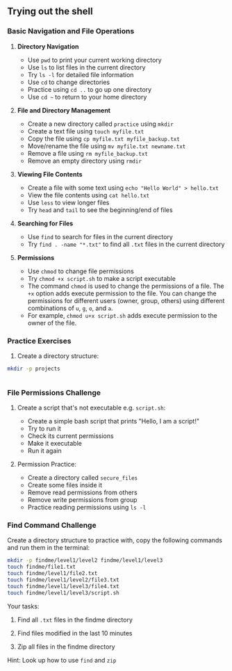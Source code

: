## Trying out the shell

### Basic Navigation and File Operations

1. **Directory Navigation**
   - Use `pwd` to print your current working directory
   - Use `ls` to list files in the current directory
   - Try `ls -l` for detailed file information
   - Use `cd` to change directories
   - Practice using `cd ..` to go up one directory
   - Use `cd ~` to return to your home directory

2. **File and Directory Management**
   - Create a new directory called `practice` using `mkdir`
   - Create a text file using `touch myfile.txt`
   - Copy the file using `cp myfile.txt myfile_backup.txt`
   - Move/rename the file using `mv myfile.txt newname.txt`
   - Remove a file using `rm myfile_backup.txt`
   - Remove an empty directory using `rmdir`

3. **Viewing File Contents**
   - Create a file with some text using `echo "Hello World" > hello.txt`
   - View the file contents using `cat hello.txt`
   - Use `less` to view longer files
   - Try `head` and `tail` to see the beginning/end of files

4. **Searching for Files**
   - Use `find` to search for files in the current directory
   - Try `find . -name "*.txt"` to find all `.txt` files in the current directory

5. **Permissions**
   - Use `chmod` to change file permissions
   - Try `chmod +x script.sh` to make a script executable
   - The command `chmod` is used to change the permissions of a file. The `+x` option adds execute permission to the file. You can change the permissions for different users (owner, group, others) using different combinations of `u`, `g`, `o`, and `a`. 
   - For example, `chmod u+x script.sh` adds execute permission to the owner of the file.

### Practice Exercises

1. Create a directory structure:

```bash
mkdir -p projects



```

### File Permissions Challenge

1. Create a script that's not executable e.g. `script.sh`:
   - Create a simple bash script that prints "Hello, I am a script!"
   - Try to run it
   - Check its current permissions
   - Make it executable
   - Run it again

2. Permission Practice:
   - Create a directory called `secure_files`
   - Create some files inside it
   - Remove read permissions from others
   - Remove write permissions from group
   - Practice reading permissions using `ls -l`

### Find Command Challenge

Create a directory structure to practice with, copy the following commands and run them in the terminal:
```bash
mkdir -p findme/level1/level2 findme/level1/level3
touch findme/file1.txt
touch findme/level1/file2.txt
touch findme/level1/level2/file3.txt
touch findme/level1/level3/file4.txt
touch findme/level1/level3/script.sh
```

Your tasks:
1. Find all `.txt` files in the findme directory

2. Find files modified in the last 10 minutes

3. Zip all files in the findme directory

Hint: Look up how to use `find` and `zip`


